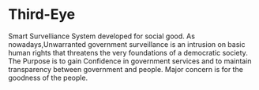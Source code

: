 # Third-Eye
Smart Survelliance System developed for social good.
As nowadays,Unwarranted government surveillance is an intrusion on basic human rights that threatens the very foundations of a democratic society.
The Purpose is to gain Confidence in government services and to maintain transparency between government and people. Major concern is for the goodness of the people. 
